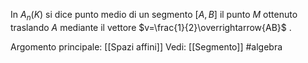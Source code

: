 In $A_{n}(K)$ si dice punto medio di un segmento $[A,B]$ il punto $M$ ottenuto traslando $A$ mediante il vettore $v=\frac{1}{2}\overrightarrow{AB}$ .

Argomento principale: [[Spazi affini]]
Vedi: [[Segmento]]
#algebra 